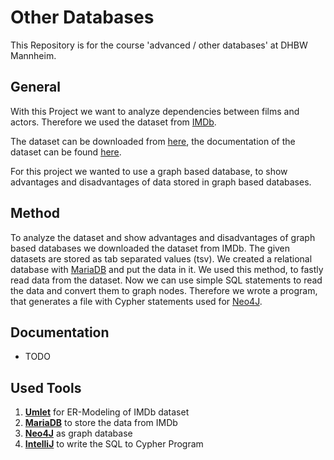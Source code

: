 # Other Databases
This Repository is for the course 'advanced / other databases' at DHBW Mannheim.

## General
With this Project we want to analyze dependencies between films and actors. Therefore we used the dataset from [IMDb](https://www.imdb.com).

The dataset can be downloaded from [here](https://datasets.imdbws.com/), the documentation of the dataset can be found [here](https://www.imdb.com/interfaces/).

For this project we wanted to use a graph based database, to show advantages and disadvantages of data stored in graph based databases.

## Method
To analyze the dataset and show advantages and disadvantages of graph based databases we downloaded the dataset from IMDb. The given datasets are stored as tab separated values (tsv). We created a relational database with [MariaDB](https://mariadb.org/) and put the data in it. We used this method, to fastly read data from the dataset. Now we can use simple SQL statements to read the data and convert them to graph nodes. Therefore we wrote a program, that generates a file with Cypher statements used for [Neo4J](https://neo4j.com/).

## Documentation
- TODO

## Used Tools
1. **[Umlet](https://www.umlet.com/)** for ER-Modeling of IMDb dataset
2. **[MariaDB](https://mariadb.org/)** to store the data from IMDb
3. **[Neo4J](https://neo4j.com/)** as graph database
4. **[IntelliJ](https://www.jetbrains.com/idea/)** to write the SQL to Cypher Program
